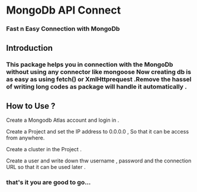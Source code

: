 # MongoDb API Connect

### Fast n Easy Connection with MongoDb

## Introduction

### This package helps you in connection with the MongoDb without using any connector like mongoose Now creating db is as easy as using fetch() or XmlHttprequest .Remove the hassel of writing long codes as package will handle it automatically .

## How to Use ?

<p> Create a Mongodb Atlas account and login in .
<p> Create a Project and set the IP address to 0.0.0.0 , So that it can be access from anywhere.
<p> Create a cluster in the Project .
<p> Create a user and write down thw username , password and the connection URL so that it can be used later .

### that's it you are good to go...
